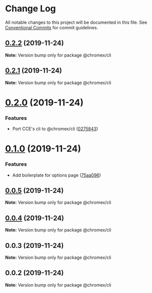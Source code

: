 # Change Log

All notable changes to this project will be documented in this file.
See [Conventional Commits](https://conventionalcommits.org) for commit guidelines.

## [0.2.2](https://github.com/bluepropane/create-chrome-extension/compare/@chromex/cli@0.2.1...@chromex/cli@0.2.2) (2019-11-24)

**Note:** Version bump only for package @chromex/cli





## [0.2.1](https://github.com/bluepropane/create-chrome-extension/compare/@chromex/cli@0.2.0...@chromex/cli@0.2.1) (2019-11-24)

**Note:** Version bump only for package @chromex/cli





# [0.2.0](https://github.com/bluepropane/create-chrome-extension/compare/@chromex/cli@0.1.0...@chromex/cli@0.2.0) (2019-11-24)


### Features

* Port CCE's cli to @chromex/cli ([0275843](https://github.com/bluepropane/create-chrome-extension/commit/027584397d26c44e3cf9c0ddeb2c9e8a98ce5112))





# [0.1.0](https://github.com/bluepropane/create-chrome-extension/compare/@chromex/cli@0.0.6...@chromex/cli@0.1.0) (2019-11-24)


### Features

* Add boilerplate for options page ([75aa096](https://github.com/bluepropane/create-chrome-extension/commit/75aa09649bfc945acde7991438f2d46f933bd385))





## [0.0.5](https://github.com/bluepropane/create-chrome-extension/compare/@chromex/cli@0.0.4...@chromex/cli@0.0.5) (2019-11-24)

**Note:** Version bump only for package @chromex/cli





## [0.0.4](https://github.com/bluepropane/create-chrome-extension/compare/@chromex/cli@0.0.3...@chromex/cli@0.0.4) (2019-11-24)

**Note:** Version bump only for package @chromex/cli





## 0.0.3 (2019-11-24)

**Note:** Version bump only for package @chromex/cli





## 0.0.2 (2019-11-24)

**Note:** Version bump only for package @chromex/cli
